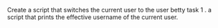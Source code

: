 Create a script that switches the current user to the user betty
task 1 . a script that prints the effective username of the current user.
